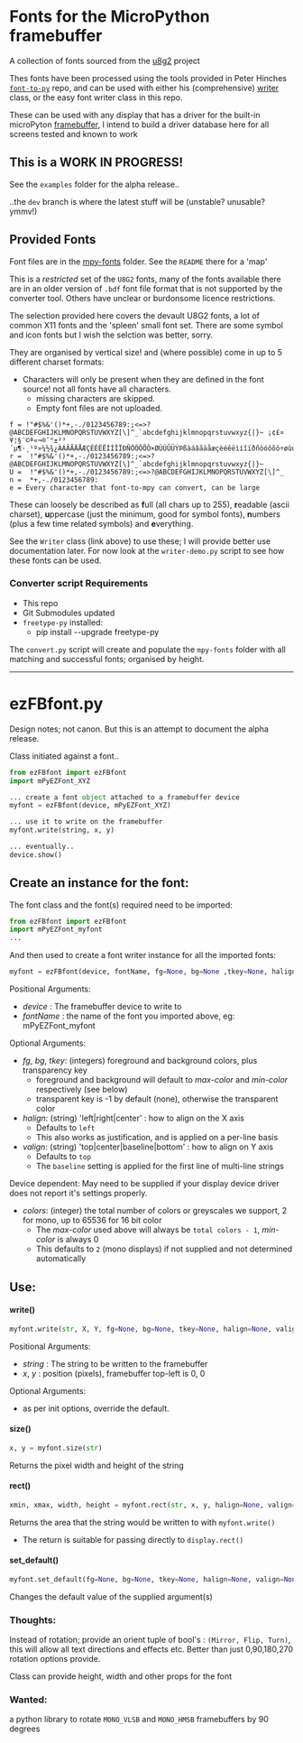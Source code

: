 # Fonts for the MicroPython framebuffer

A collection of fonts sourced from the [u8g2](https://github.com/olikraus/u8g2) project

Thes fonts have been processed using the tools provided in Peter Hinches [`font-to-py`](https://github.com/peterhinch/micropython-font-to-py) repo, and can be used with either his (comprehensive) [writer](https://github.com/peterhinch/micropython-font-to-py/tree/master/writer) class, or the easy font writer class in this repo.

These can be used with any display that has a driver for the built-in microPyton [framebuffer](https://docs.micropython.org/en/latest/library/framebuf.html), I intend to build a driver database here for all screens tested and known to work

## This is a WORK IN PROGRESS!

See the `examples` folder for the alpha release..

..the `dev` branch is where the latest stuff will be (unstable? unusable? ymmv!)

## Provided Fonts

Font files are in the [mpy-fonts](mpy_fonts) folder. See the `README` there for a 'map'

This is a *restricted* set of the `U8G2` fonts, many of the fonts available there are in an older version of `.bdf` font file format that is not supported by the converter tool. Others have unclear or burdonsome licence restrictions.

The selection provided here covers the devault U8G2 fonts, a lot of common X11 fonts and the 'spleen' small font set. There are some symbol and icon fonts but I wish the selction was better, sorry.

They are organised by vertical size! and (where possible) come in up to 5 different charset formats:
* Characters will only be present when they are defined in the font source! not all fonts have all characters.
  * missing characters are skipped.
  * Empty font files are not uploaded.

```
f = !"#$%&'()*+,-./0123456789:;<=>?@ABCDEFGHIJKLMNOPQRSTUVWXYZ[\]^_`abcdefghijklmnopqrstuvwxyz{|}~ ¡¢£¤¥¦§¨©ª«¬­®¯°±²³´µ¶·¸¹º»¼½¾¿ÀÁÂÃÄÅÆÇÈÉÊËÌÍÎÏÐÑÒÓÔÕÖ×ØÙÚÛÜÝÞßàáâãäåæçèéêëìíîïðñòóôõö÷øùúûüýþÿ
r =  !"#$%&'()*+,-./0123456789:;<=>?@ABCDEFGHIJKLMNOPQRSTUVWXYZ[\]^_`abcdefghijklmnopqrstuvwxyz{|}~
U =  !"#$%&'()*+,-./0123456789:;<=>?@ABCDEFGHIJKLMNOPQRSTUVWXYZ[\]^_
n =  *+,-./0123456789:
e = Every character that font-to-mpy can convert, can be large
```
These can loosely be described as **f**ull (all chars up to 255), **r**eadable (ascii charset), **u**ppercase (just the minimum, good for symbol fonts), **n**umbers (plus a few time related symbols) and **e**verything.

See the `Writer` class (link above) to use these; I will provide better use documentation later. For now look at the `writer-demo.py` script to see how these fonts can be used.

### Converter script Requirements
* This repo
* Git Submodules updated
* `freetype-py` installed:
  * pip install --upgrade freetype-py

The `convert.py` script will create and populate the `mpy-fonts` folder with all matching and successful fonts; organised by height.

-----------------------------------------------------------------------------------------------------------------------------

# ezFBfont.py

Design notes; not canon. But this is an attempt to document the alpha release.

Class initiated against a font..

```python
from ezFBfont import ezFBfont
import mPyEZFont_XYZ

... create a font object attached to a framebuffer device
myfont = ezFBfont(device, mPyEZFont_XYZ)

... use it to write on the framebuffer
myfont.write(string, x, y)

... eventually..
device.show()
```

## Create an instance for the font:

The font class and the font(s) required need to be imported:

```python
from ezFBfont import ezFBfont
import mPyEZFont_myfont
...
```

And then used to create a font writer instance for all the imported fonts:

```python
myfont = ezFBfont(device, fontName, fg=None, bg=None ,tkey=None, halign=None, valign=None, colors=None)
```
Positional Arguments:
* *device* : The framebuffer device to write to
* *fontName* : the name of the font you imported above, eg: mPyEZFont_myfont

Optional Arguments:
* *fg*, *bg*, *tkey*: (integers) foreground and background colors, plus transparency key
  * foreground and background will default to *max-color* and *min-color* respectively (see below)
  * transparent key is -1 by default (none), otherwise the transparent color
* *halign*: (string) 'left|right|center' : how to align on the X axis
  * Defaults to `left`
  * This also works as justification, and is applied on a per-line basis
* *valign*: (string) 'top|center|baseline|bottom' : how to align on Y axis
  * Defaults to `top`
  * The `baseline` setting is applied for the first line of multi-line strings

Device dependent: May need to be supplied if your display device driver does not report it's settings properly.
* *colors*: (integer) the total number of colors or greyscales we support, 2 for mono, up to 65536 for 16 bit color
  * The *max-color* used above will always be `total colors - 1`, *min-color* is always 0
  * This defaults to `2` (mono displays) if not supplied and not determined automatically

## Use:
#### write()
```python
myfont.write(str, X, Y, fg=None, bg=None, tkey=None, halign=None, valign=None)
```
Positional Arguments:
* *string* : The string to be written to the framebuffer
* *x*, *y* : position (pixels), framebuffer top-left is 0, 0

Optional Arguments:
* as per init options, override the default.

#### size()
```python
x, y = myfont.size(str)
```
Returns the pixel width and height of the string

#### rect()
```python
xmin, xmax, width, height = myfont.rect(str, x, y, halign=None, valign=None)
```
Returns the area that the string would be written to with `myfont.write()`
* The return is suitable for passing directly to `display.rect()`

#### set_default()
```python
myfont.set_default(fg=None, bg=None, tkey=None, halign=None, valign=None)
```
Changes the default value of the supplied argument(s)

### Thoughts:

Instead of rotation; provide an orient tuple of bool's : `(Mirror, Flip, Turn)`, this will allow all text directions and effects etc. Better than just 0,90,180,270 rotation options provide.

Class can provide height, width and other props for the font

### Wanted:
a python library to rotate `MONO_VLSB` and `MONO_HMSB` framebuffers by 90 degrees
